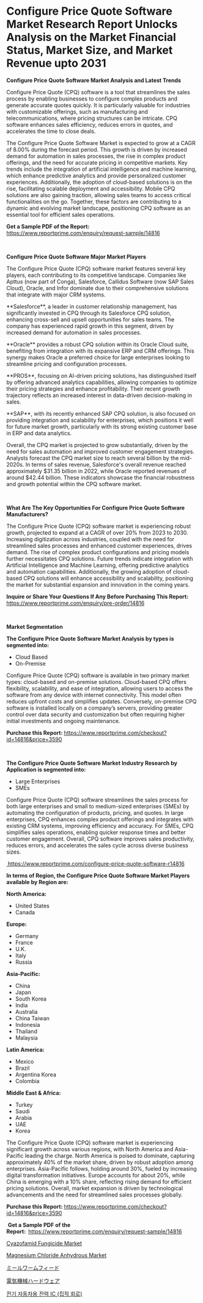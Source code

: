 <p><h1>Configure Price Quote Software Market Research Report Unlocks Analysis on the Market Financial Status, Market Size, and Market Revenue upto 2031</h1></p><p><strong>Configure Price Quote Software Market Analysis and Latest Trends</strong></p>
<p><p>Configure Price Quote (CPQ) software is a tool that streamlines the sales process by enabling businesses to configure complex products and generate accurate quotes quickly. It is particularly valuable for industries with customizable offerings, such as manufacturing and telecommunications, where pricing structures can be intricate. CPQ software enhances sales efficiency, reduces errors in quotes, and accelerates the time to close deals.</p><p>The Configure Price Quote Software Market is expected to grow at a CAGR of 8.00% during the forecast period. This growth is driven by increased demand for automation in sales processes, the rise in complex product offerings, and the need for accurate pricing in competitive markets. Key trends include the integration of artificial intelligence and machine learning, which enhance predictive analytics and provide personalized customer experiences. Additionally, the adoption of cloud-based solutions is on the rise, facilitating scalable deployment and accessibility. Mobile CPQ solutions are also gaining traction, allowing sales teams to access critical functionalities on the go. Together, these factors are contributing to a dynamic and evolving market landscape, positioning CPQ software as an essential tool for efficient sales operations.</p></p>
<p><strong>Get a Sample PDF of the Report:&nbsp;</strong> <a href="https://www.reportprime.com/enquiry/request-sample/14816">https://www.reportprime.com/enquiry/request-sample/14816</a></p>
<p>&nbsp;</p>
<p><strong>Configure Price Quote Software Major Market Players</strong></p>
<p><p>The Configure Price Quote (CPQ) software market features several key players, each contributing to its competitive landscape. Companies like Apttus (now part of Conga), Salesforce, Callidus Software (now SAP Sales Cloud), Oracle, and Infor dominate due to their comprehensive solutions that integrate with major CRM systems. </p><p>**Salesforce**, a leader in customer relationship management, has significantly invested in CPQ through its Salesforce CPQ solution, enhancing cross-sell and upsell opportunities for sales teams. The company has experienced rapid growth in this segment, driven by increased demand for automation in sales processes. </p><p>**Oracle** provides a robust CPQ solution within its Oracle Cloud suite, benefiting from integration with its expansive ERP and CRM offerings. This synergy makes Oracle a preferred choice for large enterprises looking to streamline pricing and configuration processes.</p><p>**PROS**, focusing on AI-driven pricing solutions, has distinguished itself by offering advanced analytics capabilities, allowing companies to optimize their pricing strategies and enhance profitability. Their recent growth trajectory reflects an increased interest in data-driven decision-making in sales.</p><p>**SAP**, with its recently enhanced SAP CPQ solution, is also focused on providing integration and scalability for enterprises, which positions it well for future market growth, particularly with its strong existing customer base in ERP and data analytics.</p><p>Overall, the CPQ market is projected to grow substantially, driven by the need for sales automation and improved customer engagement strategies. Analysts forecast the CPQ market size to reach several billion by the mid-2020s. In terms of sales revenue, Salesforce's overall revenue reached approximately $31.35 billion in 2022, while Oracle reported revenues of around $42.44 billion. These indicators showcase the financial robustness and growth potential within the CPQ software market.</p></p>
<p>&nbsp;</p>
<p><strong>What Are The Key Opportunities For Configure Price Quote Software Manufacturers?</strong></p>
<p><p>The Configure Price Quote (CPQ) software market is experiencing robust growth, projected to expand at a CAGR of over 20% from 2023 to 2030. Increasing digitization across industries, coupled with the need for streamlined sales processes and enhanced customer experiences, drives demand. The rise of complex product configurations and pricing models further necessitates CPQ solutions. Future trends indicate integration with Artificial Intelligence and Machine Learning, offering predictive analytics and automation capabilities. Additionally, the growing adoption of cloud-based CPQ solutions will enhance accessibility and scalability, positioning the market for substantial expansion and innovation in the coming years.</p></p>
<p><strong>Inquire or Share Your Questions If Any Before Purchasing This Report:</strong> <a href="https://www.reportprime.com/enquiry/pre-order/14816">https://www.reportprime.com/enquiry/pre-order/14816</a></p>
<p>&nbsp;</p>
<p><strong>Market Segmentation</strong></p>
<p><strong>The Configure Price Quote Software Market Analysis by types is segmented into:</strong></p>
<p><ul><li>Cloud Based</li><li>On-Premise</li></ul></p>
<p><p>Configure Price Quote (CPQ) software is available in two primary market types: cloud-based and on-premise solutions. Cloud-based CPQ offers flexibility, scalability, and ease of integration, allowing users to access the software from any device with internet connectivity. This model often reduces upfront costs and simplifies updates. Conversely, on-premise CPQ software is installed locally on a company’s servers, providing greater control over data security and customization but often requiring higher initial investments and ongoing maintenance.</p></p>
<p><strong>Purchase this Report:&nbsp;</strong><a href="https://www.reportprime.com/checkout?id=14816&price=3590">https://www.reportprime.com/checkout?id=14816&price=3590</a></p>
<p>&nbsp;</p>
<p><strong>The Configure Price Quote Software Market Industry Research by Application is segmented into:</strong></p>
<p><ul><li>Large Enterprises</li><li>SMEs</li></ul></p>
<p><p>Configure Price Quote (CPQ) software streamlines the sales process for both large enterprises and small to medium-sized enterprises (SMEs) by automating the configuration of products, pricing, and quotes. In large enterprises, CPQ enhances complex product offerings and integrates with existing CRM systems, improving efficiency and accuracy. For SMEs, CPQ simplifies sales operations, enabling quicker response times and better customer engagement. Overall, CPQ software improves sales productivity, reduces errors, and accelerates the sales cycle across diverse business sizes.</p></p>
<p><a href="https://www.reportprime.com/configure-price-quote-software-r14816">&nbsp;https://www.reportprime.com/configure-price-quote-software-r14816</a></p>
<p><strong>In terms of Region, the Configure Price Quote Software Market Players available by Region are:</strong></p>
<p>
    <p> <strong> North America: </strong>
        <ul>
            <li>United States</li>
            <li>Canada</li>
        </ul>
        </p> 
    <p> <strong> Europe: </strong>
        <ul>
            <li>Germany</li>
            <li>France</li>
            <li>U.K.</li>
            <li>Italy</li>
            <li>Russia</li>
        </ul>
        </p> 
    <p> <strong> Asia-Pacific: </strong>
        <ul>
            <li>China</li>
            <li>Japan</li>
            <li>South Korea</li>
            <li>India</li>
            <li>Australia</li>
            <li>China Taiwan</li>
            <li>Indonesia</li>
            <li>Thailand</li>
            <li>Malaysia</li>
        </ul>
        </p> 
    <p> <strong> Latin America: </strong>
        <ul>
            <li>Mexico</li>
            <li>Brazil</li>
            <li>Argentina Korea</li>
            <li>Colombia</li>
        </ul>
        </p> 
    <p> <strong> Middle East & Africa: </strong>
        <ul>
            <li>Turkey</li>
            <li>Saudi</li>
            <li>Arabia</li>
            <li>UAE</li>
            <li>Korea</li>
        </ul>
    </p>
    </p>
<p><p>The Configure Price Quote (CPQ) software market is experiencing significant growth across various regions, with North America and Asia-Pacific leading the charge. North America is poised to dominate, capturing approximately 40% of the market share, driven by robust adoption among enterprises. Asia-Pacific follows, holding around 30%, fueled by increasing digital transformation initiatives. Europe accounts for about 20%, while China is emerging with a 10% share, reflecting rising demand for efficient pricing solutions. Overall, market expansion is driven by technological advancements and the need for streamlined sales processes globally.</p></p>
<p><strong>Purchase this Report: </strong><a href="https://www.reportprime.com/checkout?id=14816&price=3590">https://www.reportprime.com/checkout?id=14816&price=3590</a></p>
<p>&nbsp;<strong>Get a Sample PDF of the Report:&nbsp;&nbsp;</strong><a href="https://www.reportprime.com/enquiry/request-sample/14816">https://www.reportprime.com/enquiry/request-sample/14816</a></p>
<p><strong></strong></p>
<p><p><a href="https://issuu.com/reportprime-2/docs/cyazofamid-fungicide-market-size-20_4c9351cc89a347">Cyazofamid Fungicide Market</a></p><p><a href="https://medium.com/@qutalagahv/the-global-magnesium-chloride-anhydrous-market-is-projected-to-experience-an-annual-growth-rate-826fff9cc170">Magnesium Chloride Anhydrous Market</a></p><p><a href="https://marciimhc.medium.com/%E5%9C%B0%E5%9F%9F%E5%B8%82%E5%A0%B4%E3%81%AF%E3%83%9F%E3%83%BC%E3%83%AB%E3%83%AF%E3%83%BC%E3%83%A0%E9%A3%BC%E6%96%99%E5%B8%82%E5%A0%B4%E3%81%AE%E9%9D%A9%E6%96%B0%E3%81%AB%E3%81%A9%E3%81%AE%E3%82%88%E3%81%86%E3%81%AB%E9%81%A9%E5%BF%9C%E3%81%97%E3%81%A6%E3%81%84%E3%82%8B%E3%81%8B-%E4%B8%BB%E8%A6%81%E5%B8%82%E5%A0%B4%E3%81%AE%E3%83%88%E3%83%AC%E3%83%B3%E3%83%89%E3%81%A82024%E5%B9%B4%E3%81%8B%E3%82%892031%E5%B9%B4%E3%81%BE%E3%81%A7%E3%81%AE%E4%BA%88%E6%B8%AC-dd46e92d4149">ミールワームフィード</a></p><p><a href="https://marciimhc.medium.com/%E3%82%A8%E3%83%AC%E3%82%AF%E3%83%88%E3%83%AD%E3%83%8B%E3%82%AF%E3%82%B9-%E6%A9%9F%E6%A2%B0%E3%83%8F%E3%83%BC%E3%83%89%E3%82%A6%E3%82%A7%E3%82%A2%E5%B8%82%E5%A0%B4%E9%9D%A9%E5%91%BD-2024%E5%B9%B4-2031%E5%B9%B4-%E6%AC%A1%E3%81%AE10%E5%B9%B4%E3%82%92%E5%BD%A2%E4%BD%9C%E3%82%8B%E5%B8%82%E5%A0%B4%E5%8B%95%E5%90%91-78f361520302">電気機械ハードウェア</a></p><p><a href="https://medium.com/@daniedoyle89/power-ic-integrated-circuit-for-electric-vehicles-market-%EC%9D%98-%EA%B8%80%EB%A1%9C%EB%B2%8C-%EC%8B%9C%EC%9E%A5-%EA%B0%9C%EC%9A%94%EB%8A%94-%EC%A0%84-%EC%84%B8%EA%B3%84-%EB%B0%8F-%EC%A3%BC%EC%9A%94-%EC%8B%9C%EC%9E%A5%EC%9D%98-%EC%82%B0%EC%97%85%EC%97%90-%EC%98%81%ED%96%A5%EC%9D%84-%EB%AF%B8%EC%B9%98%EB%8A%94-4c8c79bb3ae9">전기 자동차용 전력 IC (집적 회로)</a></p></p>